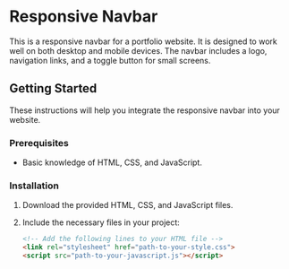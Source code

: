 # Responsive Navbar

This is a responsive navbar for a portfolio website. It is designed to work well on both desktop and mobile devices. The navbar includes a logo, navigation links, and a toggle button for small screens.

## Getting Started

These instructions will help you integrate the responsive navbar into your website.

### Prerequisites

- Basic knowledge of HTML, CSS, and JavaScript.

### Installation

1. Download the provided HTML, CSS, and JavaScript files.

2. Include the necessary files in your project:

   ```html
   <!-- Add the following lines to your HTML file -->
   <link rel="stylesheet" href="path-to-your-style.css">
   <script src="path-to-your-javascript.js"></script>
